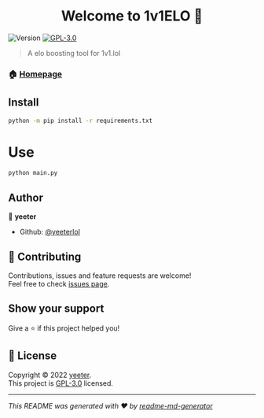 <h1 align="center">Welcome to 1v1ELO 👋</h1>
<p>
  <img alt="Version" src="https://img.shields.io/badge/version-1.0.0-blue.svg?cacheSeconds=2592000" />
  <a href="https://github.com/yeeterlol/1v1ELO/blob/LICENSE" target="_blank">
    <img alt="GPL-3.0" src="https://img.shields.io/github/license/yeeterlol/1v1ELO">
  </a>
</p>

> A elo boosting tool for 1v1.lol

### 🏠 [Homepage](https://github.com/yeeterlol/1v1ELO)

## Install

```sh
python -m pip install -r requirements.txt 
```
# Use
```sh
python main.py
```

## Author

👤 **yeeter**

* Github: [@yeeterlol](https://github.com/yeeterlol)

## 🤝 Contributing

Contributions, issues and feature requests are welcome!<br />Feel free to check [issues page](https://github.com/yeeterlol/1v1ELO/issues). 

## Show your support

Give a ⭐️ if this project helped you!

## 📝 License

Copyright © 2022 [yeeter](https://github.com/yeeterlol).<br />
This project is [GPL-3.0](https://github.com/yeeterlol/1v1ELO/blob/LICENSE) licensed.

***
_This README was generated with ❤️ by [readme-md-generator](https://github.com/kefranabg/readme-md-generator)_
